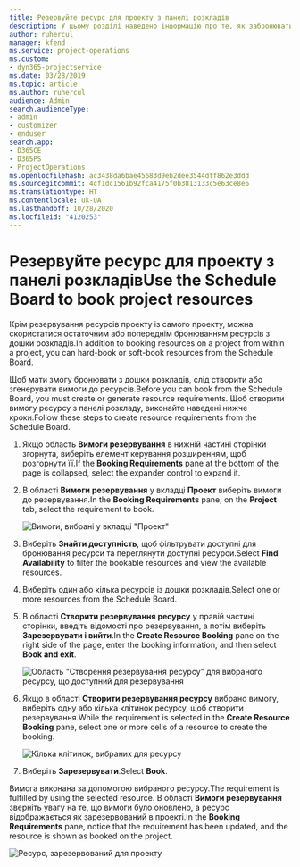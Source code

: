 ```yaml
---
title: Резервуйте ресурс для проекту з панелі розкладів
description: У цьому розділі наведено інформацію про те, як забронювати ресурси.
author: ruhercul
manager: kfend
ms.service: project-operations
ms.custom:
- dyn365-projectservice
ms.date: 03/28/2019
ms.topic: article
ms.author: ruhercul
audience: Admin
search.audienceType:
- admin
- customizer
- enduser
search.app:
- D365CE
- D365PS
- ProjectOperations
ms.openlocfilehash: ac3438da6bae45683d9eb2dee3544dff862e3ddd
ms.sourcegitcommit: 4cf1dc1561b92fca4175f0b3813133c5e63ce8e6
ms.translationtype: HT
ms.contentlocale: uk-UA
ms.lasthandoff: 10/28/2020
ms.locfileid: "4120253"
---
```

# <a name="use-the-schedule-board-to-book-project-resources"></a><span data-ttu-id="a9659-103">Резервуйте ресурс для проекту з панелі розкладів</span><span class="sxs-lookup"><span data-stu-id="a9659-103">Use the Schedule Board to book project resources</span></span>

<span data-ttu-id="a9659-104">Крім резервування ресурсів проекту із самого проекту, можна скористатися остаточним або попереднім бронюванням ресурсів з дошки розкладів.</span><span class="sxs-lookup"><span data-stu-id="a9659-104">In addition to booking resources on a project from within a project, you can hard-book or soft-book resources from the Schedule Board.</span></span>

<span data-ttu-id="a9659-105">Щоб мати змогу бронювати з дошки розкладів, слід створити або згенерувати вимоги до ресурсів.</span><span class="sxs-lookup"><span data-stu-id="a9659-105">Before you can book from the Schedule Board, you must create or generate resource requirements.</span></span> <span data-ttu-id="a9659-106">Щоб створити вимогу ресурсу з панелі розкладу, виконайте наведені нижче кроки.</span><span class="sxs-lookup"><span data-stu-id="a9659-106">Follow these steps to create resource requirements from the Schedule Board.</span></span>

1. <span data-ttu-id="a9659-107">Якщо область **Вимоги резервування** в нижній частині сторінки згорнута, виберіть елемент керування розширенням, щоб розгорнути її.</span><span class="sxs-lookup"><span data-stu-id="a9659-107">If the **Booking Requirements** pane at the bottom of the page is collapsed, select the expander control to expand it.</span></span>
2. <span data-ttu-id="a9659-108">В області **Вимоги резервування** у вкладці **Проект** виберіть вимоги до резервування.</span><span class="sxs-lookup"><span data-stu-id="a9659-108">In the **Booking Requirements** pane, on the **Project** tab, select the requirement to book.</span></span>

    ![Вимоги, вибрані у вкладці "Проект"](media/Resource-Management-image73.png)

3. <span data-ttu-id="a9659-110">Виберіть **Знайти доступність**, щоб фільтрувати доступні для бронювання ресурси та переглянути доступні ресурси.</span><span class="sxs-lookup"><span data-stu-id="a9659-110">Select **Find Availability** to filter the bookable resources and view the available resources.</span></span> 
4. <span data-ttu-id="a9659-111">Виберіть один або кілька ресурсів із дошки розкладів.</span><span class="sxs-lookup"><span data-stu-id="a9659-111">Select one or more resources from the Schedule Board.</span></span> 
5. <span data-ttu-id="a9659-112">В області **Створити резервування ресурсу** у правій частині сторінки, введіть відомості про резервування, а потім виберіть **Зарезервувати і вийти**.</span><span class="sxs-lookup"><span data-stu-id="a9659-112">In the **Create Resource Booking** pane on the right side of the page, enter the booking information, and then select **Book and exit**.</span></span>

    ![Область "Створення резервування ресурсу" для вибраного ресурсу, що доступний для резервування](media/Resource-Management-image74.png)

6. <span data-ttu-id="a9659-114">Якщо в області **Створити резервування ресурсу** вибрано вимогу, виберіть одну або кілька клітинок ресурсу, щоб створити резервування.</span><span class="sxs-lookup"><span data-stu-id="a9659-114">While the requirement is selected in the **Create Resource Booking** pane, select one or more cells of a resource to create the booking.</span></span>

    ![Кілька клітинок, вибраних для ресурсу](media/Resource-Management-image75.png)

7. <span data-ttu-id="a9659-116">Виберіть **Зарезервувати**.</span><span class="sxs-lookup"><span data-stu-id="a9659-116">Select **Book**.</span></span>

<span data-ttu-id="a9659-117">Вимога виконана за допомогою вибраного ресурсу.</span><span class="sxs-lookup"><span data-stu-id="a9659-117">The requirement is fulfilled by using the selected resource.</span></span> <span data-ttu-id="a9659-118">В області **Вимоги резервування** зверніть увагу на те, що вимоги було оновлено, а ресурс відображається як зарезервований в проекті.</span><span class="sxs-lookup"><span data-stu-id="a9659-118">In the **Booking Requirements** pane, notice that the requirement has been updated, and the resource is shown as booked on the project.</span></span>

![Ресурс, зарезервований для проекту](media/Resource-Management-image76.png)
